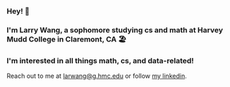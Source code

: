 ### Hey! 👋

### I'm Larry Wang, a sophomore studying cs and math at Harvey Mudd College in Claremont, CA 🏖️

### I'm interested in all things math, cs, and data-related!

Reach out to me at [larwang@g.hmc.edu](mailto:larwang@g.hmc.edu) or follow [my linkedin](https://www.linkedin.com/in/larwang314/).

<!--
**LarryPi314/LarryPi314** is a ✨ _special_ ✨ repository because its `README.md` (this file) appears on your GitHub profile.

Here are some ideas to get you started:

- 🔭 I’m currently working on ...
- 🌱 I’m currently learning ...
- 👯 I’m looking to collaborate on ...
- 🤔 I’m looking for help with ...
- 💬 Ask me about ...
- 📫 How to reach me: ...
- 😄 Pronouns: ...
- ⚡ Fun fact: ...
-->

